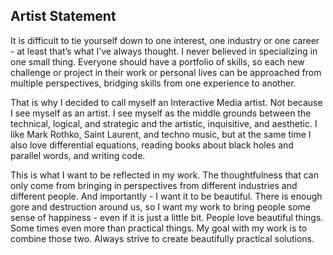 ## Artist Statement

It is difficult to tie yourself down to one interest, one industry or one career - at least that’s what I’ve always thought. I never believed in specializing in one small thing. Everyone should have a portfolio of skills, so each new challenge or project in their work or personal lives can be approached from multiple perspectives, bridging skills from one experience to another. 

That is why I decided to call myself an Interactive Media artist. Not because I see myself as an artist. I see myself as the middle grounds between the technical, logical, and strategic and the artistic, inquisitive, and aesthetic. I like Mark Rothko, Saint Laurent, and techno music, but at the same time I also love differential equations, reading books about black holes and parallel words, and writing code.

This is what I want to be reflected in my work. The thoughtfulness that can only come from bringing in perspectives from different industries and different people. And importantly - I want it to be beautiful. There is enough gore and destruction around us, so I want my work to bring people some sense of happiness - even if it is just a little bit. People love beautiful things. Some times even more than practical things. My goal with my work is to combine those  two. Always strive to create beautifully practical solutions.
